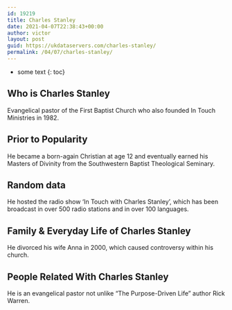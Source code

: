 ```yaml
---
id: 19219
title: Charles Stanley
date: 2021-04-07T22:38:43+00:00
author: victor
layout: post
guid: https://ukdataservers.com/charles-stanley/
permalink: /04/07/charles-stanley/
---
```


* some text
{: toc}


## Who is Charles Stanley



Evangelical pastor of the First Baptist Church who also founded In Touch Ministries in 1982.

                
                
                
## Prior to Popularity



He became a born-again Christian at age 12 and eventually earned his Masters of Divinity from the Southwestern Baptist Theological Seminary.

                
                
                
## Random data



He hosted the radio show &#8216;In Touch with Charles Stanley&#8217;, which has been broadcast in over 500 radio stations and in over 100 languages.

                
                
                
## Family & Everyday Life of Charles Stanley



He divorced his wife Anna in 2000, which caused controversy within his church.

                
                
                
## People Related With Charles Stanley



He is an evangelical pastor not unlike &#8220;The Purpose-Driven Life&#8221; author Rick Warren.

                
              
            
          
          
          